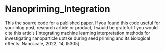 # Nanopriming_Integration
This the source code for a published paper. If you found this code useful for your blog post, research article or product, I would be grateful if you would cite this article [Integrating machine learning interpretation methods for investigating nanoparticle uptake during seed priming and its biological effects. Nanoscale, 2022, 14, 15305].

